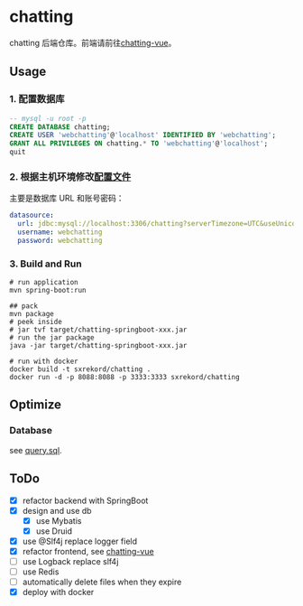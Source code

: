 # chatting

chatting 后端仓库。前端请前往[chatting-vue](https://github.com/WebChatting/chatting-vue)。

## Usage

### 1. 配置数据库

```sql
-- mysql -u root -p
CREATE DATABASE chatting;
CREATE USER 'webchatting'@'localhost' IDENTIFIED BY 'webchatting';
GRANT ALL PRIVILEGES ON chatting.* TO 'webchatting'@'localhost';
quit
```

### 2. 根据主机环境修改[配置文件](src/main/resources/application.yml)

主要是数据库 URL 和账号密码：

```yml
datasource:
  url: jdbc:mysql://localhost:3306/chatting?serverTimezone=UTC&useUnicode=true&characterEncoding=UTF-8&useSSL=false&allowPublicKeyRetrieval=true
  username: webchatting
  password: webchatting
```

### 3. Build and Run

```shell
# run application
mvn spring-boot:run

## pack
mvn package
# peek inside
# jar tvf target/chatting-springboot-xxx.jar
# run the jar package
java -jar target/chatting-springboot-xxx.jar

# run with docker
docker build -t sxrekord/chatting .
docker run -d -p 8088:8088 -p 3333:3333 sxrekord/chatting
```

## Optimize
### Database
see [query.sql](src/main/resources/sql/query.sql).

## ToDo

- [x] refactor backend with SpringBoot
- [x] design and use db
  - [x] use Mybatis
  - [x] use Druid
- [x] use @Slf4j replace logger field
- [x] refactor frontend, see [chatting-vue](https://github.com/WebChatting/chatting-vue)
- [ ] use Logback replace slf4j
- [ ] use Redis
- [ ] automatically delete files when they expire
- [x] deploy with docker
